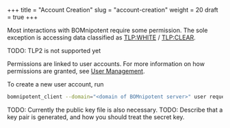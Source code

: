 +++
title = "Account Creation"
slug = "account-creation"
weight = 20
draft = true
+++

Most interactions with BOMnipotent require some permission. The sole exception is accessing data classified as [TLP:WHITE](https://www.first.org/tlp/v1/) / [TLP:CLEAR](https://www.first.org/tlp/).

TODO: TLP2 is not supported yet

Permissions are linked to user accounts. For more information on how permissions are granted, see [User Management](/client/system-manager/user-management).

To create a new user account, run
```bash
bomnipotent_client --domain="<domain of BOMnipotent server>" user request <your email address>
```

TODO: Currently the public key file is also necessary.
TODO: Describe that a key pair is generated, and how you should treat the secret key.

